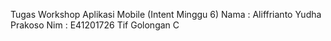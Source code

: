 Tugas Workshop Aplikasi Mobile (Intent Minggu 6) Nama : Aliffrianto Yudha Prakoso Nim : E41201726 Tif Golongan C
